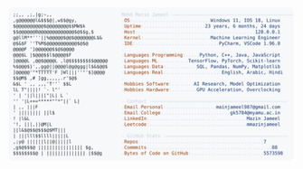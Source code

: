 <picture>
  <source srcset="https://raw.githubusercontent.com/mmazinjameel/mmazinjameel/main/dark_mode.svg?v=1748535171" media="(prefers-color-scheme: dark)">
  <img src="https://raw.githubusercontent.com/mmazinjameel/mmazinjameel/main/light_mode.svg?v=1748535171">
</picture>
